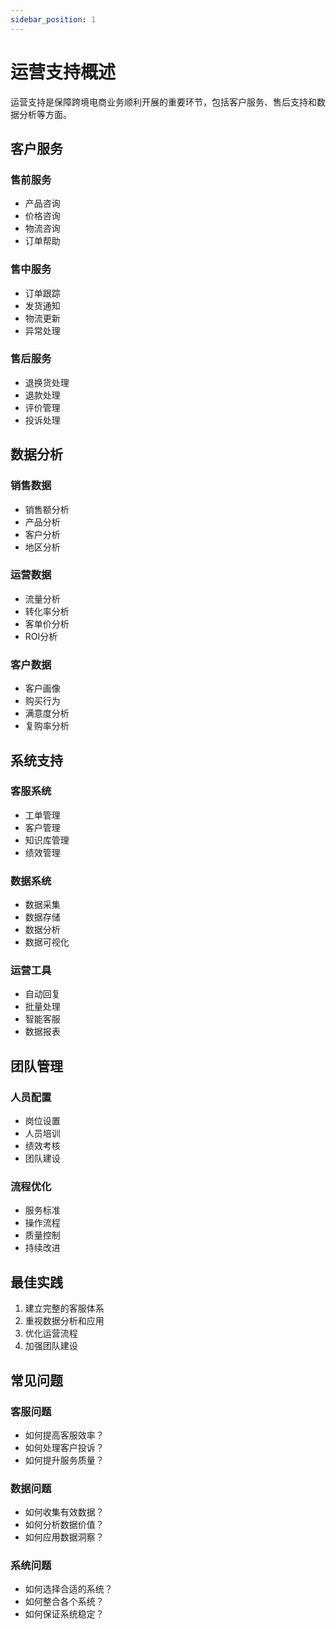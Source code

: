 ```yaml
---
sidebar_position: 1
---
```


# 运营支持概述

运营支持是保障跨境电商业务顺利开展的重要环节，包括客户服务、售后支持和数据分析等方面。

## 客户服务

### 售前服务
- 产品咨询
- 价格咨询
- 物流咨询
- 订单帮助

### 售中服务
- 订单跟踪
- 发货通知
- 物流更新
- 异常处理

### 售后服务
- 退换货处理
- 退款处理
- 评价管理
- 投诉处理

## 数据分析

### 销售数据
- 销售额分析
- 产品分析
- 客户分析
- 地区分析

### 运营数据
- 流量分析
- 转化率分析
- 客单价分析
- ROI分析

### 客户数据
- 客户画像
- 购买行为
- 满意度分析
- 复购率分析

## 系统支持

### 客服系统
- 工单管理
- 客户管理
- 知识库管理
- 绩效管理

### 数据系统
- 数据采集
- 数据存储
- 数据分析
- 数据可视化

### 运营工具
- 自动回复
- 批量处理
- 智能客服
- 数据报表

## 团队管理

### 人员配置
- 岗位设置
- 人员培训
- 绩效考核
- 团队建设

### 流程优化
- 服务标准
- 操作流程
- 质量控制
- 持续改进

## 最佳实践

1. 建立完整的客服体系
2. 重视数据分析和应用
3. 优化运营流程
4. 加强团队建设

## 常见问题

### 客服问题
- 如何提高客服效率？
- 如何处理客户投诉？
- 如何提升服务质量？

### 数据问题
- 如何收集有效数据？
- 如何分析数据价值？
- 如何应用数据洞察？

### 系统问题
- 如何选择合适的系统？
- 如何整合各个系统？
- 如何保证系统稳定？
